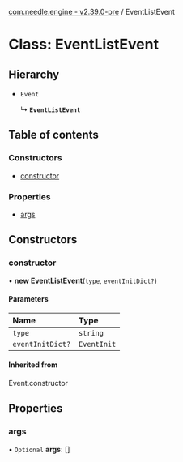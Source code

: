 [com.needle.engine - v2.39.0-pre](../README.md) / EventListEvent

# Class: EventListEvent

## Hierarchy

- `Event`

  ↳ **`EventListEvent`**

## Table of contents

### Constructors

- [constructor](EventListEvent.md#constructor)

### Properties

- [args](EventListEvent.md#args)

## Constructors

### constructor

• **new EventListEvent**(`type`, `eventInitDict?`)

#### Parameters

| Name | Type |
| :------ | :------ |
| `type` | `string` |
| `eventInitDict?` | `EventInit` |

#### Inherited from

Event.constructor

## Properties

### args

• `Optional` **args**: []
